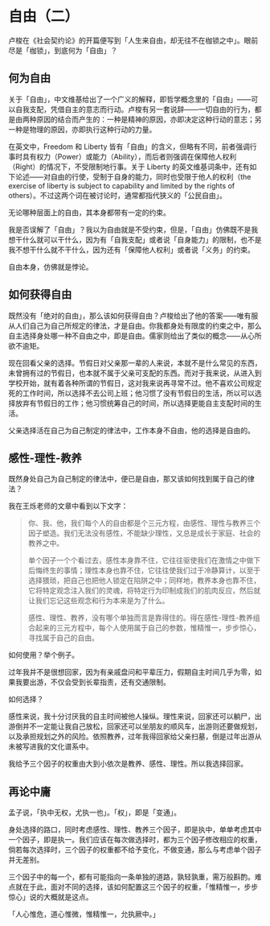 # 自由（二）

卢梭在《社会契约论》的开篇便写到「人生来自由，却无往不在枷锁之中」。眼前尽是「枷锁」，到底何为「自由」？

## 何为自由

关于「自由」，中文维基给出了一个广义的解释，即哲学概念里的「自由」——可以自我支配，凭借自主的意志而行动。卢梭有另一套说辞——一切自由的行为，都是由两种原因的结合而产生的：一种是精神的原因，亦即决定这种行动的意志；另一种是物理的原因，亦即执行这种行动的力量。

在英文中，Freedom 和 Liberty 皆有「自由」的含义，但略有不同，前者强调行事时具有权力（Power）或能力（Ability），而后者则强调在保障他人权利（Right）的情况下，不受限制地行事。关于 Liberty 的英文维基词条中，还有如下论述——对自由的行使，受制于自身的能力，同时也受限于他人的权利（the exercise of liberty is subject to capability and limited by the rights of others）。不过这两个词在被讨论时，通常都指代狭义的「公民自由」。

无论哪种层面上的自由，其本身都带有一定的约束。

我是否误解了「自由」？我以为自由就是不受约束，但是，「自由」仿佛既不是我想干什么就可以干什么，因为有「自我支配」或者说「自身能力」的限制，也不是我不想干什么就不干什么，因为还有「保障他人权利」或者说「义务」的约束。

自由本身，仿佛就是悖论。

## 如何获得自由

既然没有「绝对的自由」，那么该如何获得自由？卢梭给出了他的答案——唯有服从人们自己为自己所规定的律法，才是自由。你我都身处有限度的约束之中，那么自主选择身处哪一种不自由之中，即是自由。儒家则给出了类似的概念——从心所欲不逾矩。

现在回看父亲的选择。节假日对父亲那一辈的人来说，本就不是什么常见的东西，未曾拥有过的节假日，也本就不属于父亲可支配的东西。而对于我来说，从进入到学校开始，就有着各种所谓的节假日，这对我来说再寻常不过。他不喜欢公司规定死的工作时间，所以选择不去公司上班；他习惯了没有节假日的生活，所以可以选择放弃有节假日的工作；他习惯统筹自己的时间，所以选择更能自主支配时间的生活。

父亲选择活在自己为自己制定的律法中，工作本身不自由，他的选择是自由的。

## 感性-理性-教养

既然身处自己为自己制定的律法中，便已是自由，那又该如何找到属于自己的律法？

我在王烁老师的文章中看到以下文字：

> 你、我、他，我们每个人的自由都是个三元方程，由感性、理性与教养三个因子塑造。我们无法没有感性，不能缺少理性，又总是成长于家庭、社会的教养之中。
>
> 单个因子一个个看过去，感性本身靠不住，它往往驱使我们在激情之中做下后悔终生的事情；理性本身也靠不住，它往往使我们过于冷静算计，以至于选择猥琐，把自己也把他人锁定在陷阱之中；同样地，教养本身也靠不住，它将特定观念注入我们的灵魂，将特定行为印制成我们的肌肉反应，然后就让我们忘记这些观念和行为本来是为了什么。
>
> 感性、理性、教养，没有哪个单独而言是靠得住的。得在感性-理性-教养组合起来的三元方程中，每个人使用属于自己的参数，惟精惟一，步步惊心，寻找属于自己的自由。

如何使用？举个例子。

过年我并不是很想回家，因为有亲戚盘问和平辈压力，假期自主时间几乎为零，如果我要出游，不仅会受到长辈指责，还有交通限制。

如何选择？

感性来说，我十分讨厌我的自主时间被他人操纵。理性来说，回家还可以躺尸，出游倒并不一定能让我自己放松，回家还可以坐朋友的顺风车，出游则还要做规划，以及承担规划之外的风险。依照教养，过年我得回家给父亲扫墓，倒是过年出游从未被写进我的文化谱系中。

我给予三个因子的权重由大到小依次是教养、感性、理性。所以我选择回家。

## 再论中庸

孟子说，「执中无权，尤执一也」。「权」，即是「变通」。

身处选择的路口，同时考虑感性、理性、教养三个因子，即是执中，单单考虑其中一个因子，即是执一。我们应该在每次做选择时，都为三个因子修改相应的权重，倘若每次选择时，三个因子的权重都不给予变化，不做变通，那么与考虑单个因子并无差别。

三个因子中的每一个，都有可能指向一条单独的道路，孰轻孰重，需万般斟酌。难点就在于此，面对不同的选择，该如何配置这三个因子的权重，「惟精惟一，步步惊心」说的大概就是这点。

「人心惟危，道心惟微，惟精惟一，允执厥中。」
